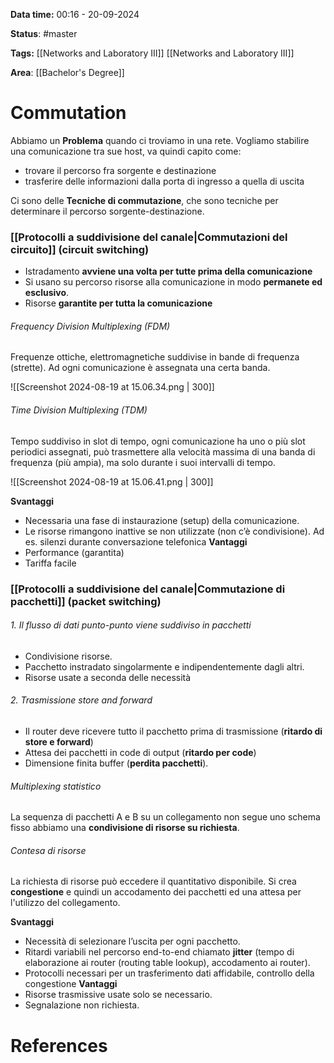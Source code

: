 **Data time:** 00:16 - 20-09-2024

**Status**: #master 

**Tags:** [[Networks and Laboratory III]] [[Networks and Laboratory III]]

**Area**: [[Bachelor's Degree]]
# Commutation

Abbiamo un **Problema** quando ci troviamo in una rete. Vogliamo stabilire una comunicazione tra sue host, va quindi capito come:
- trovare il percorso fra sorgente e destinazione
- trasferire delle informazioni dalla porta di ingresso a quella di uscita

Ci sono delle **Tecniche di commutazione**, che sono tecniche per determinare il percorso sorgente-destinazione.

### [[Protocolli a suddivisione del canale|Commutazioni del circuito]] (circuit switching)

- Istradamento **avviene una volta per tutte prima della comunicazione** 
- Si usano su percorso risorse alla comunicazione in modo **permanete ed esclusivo**.
- Risorse **garantite per tutta la comunicazione**

###### Frequency Division Multiplexing (FDM)
Frequenze ottiche, elettromagnetiche suddivise in bande di frequenza (strette). Ad ogni comunicazione è assegnata una certa banda.

![[Screenshot 2024-08-19 at 15.06.34.png | 300]]
###### Time Division Multiplexing (TDM) 
Tempo suddiviso in slot di tempo, ogni comunicazione ha uno o più slot periodici assegnati, può trasmettere alla velocità massima di una banda di frequenza (più ampia), ma solo durante i suoi intervalli di tempo.

![[Screenshot 2024-08-19 at 15.06.41.png | 300]]

**Svantaggi**
- Necessaria una fase di instaurazione (setup) della comunicazione.
- Le risorse rimangono inattive se non utilizzate (non c’è condivisione). Ad es. silenzi durante conversazione telefonica
**Vantaggi**
- Performance (garantita)
- Tariffa facile

### [[Protocolli a suddivisione del canale|Commutazione di pacchetti]] (packet switching)

###### 1. Il flusso di dati punto-punto viene suddiviso in pacchetti
- Condivisione risorse.
- Pacchetto instradato singolarmente e indipendentemente dagli altri.
- Risorse usate a seconda delle necessità
###### 2. Trasmissione store and forward
- Il router deve ricevere tutto il pacchetto prima di trasmissione (**ritardo di store e forward**)
- Attesa dei pacchetti in code di output (**ritardo per code**)
- Dimensione finita buffer (**perdita pacchetti**).

###### Multiplexing statistico
La sequenza di pacchetti A e B su un collegamento non segue uno schema fisso abbiamo una **condivisione di risorse su richiesta**.
###### Contesa di risorse
La richiesta di risorse può eccedere il quantitativo disponibile. Si crea **congestione** e quindi un accodamento dei pacchetti ed una attesa per l'utilizzo del collegamento.

**Svantaggi**
- Necessità di selezionare l’uscita per ogni pacchetto.
- Ritardi variabili nel percorso end-to-end chiamato **jitter** (tempo di elaborazione ai router (routing table lookup), accodamento ai router).
- Protocolli necessari per un trasferimento dati affidabile, controllo della congestione
**Vantaggi**
- Risorse trasmissive usate solo se necessario.
- Segnalazione non richiesta.
# References